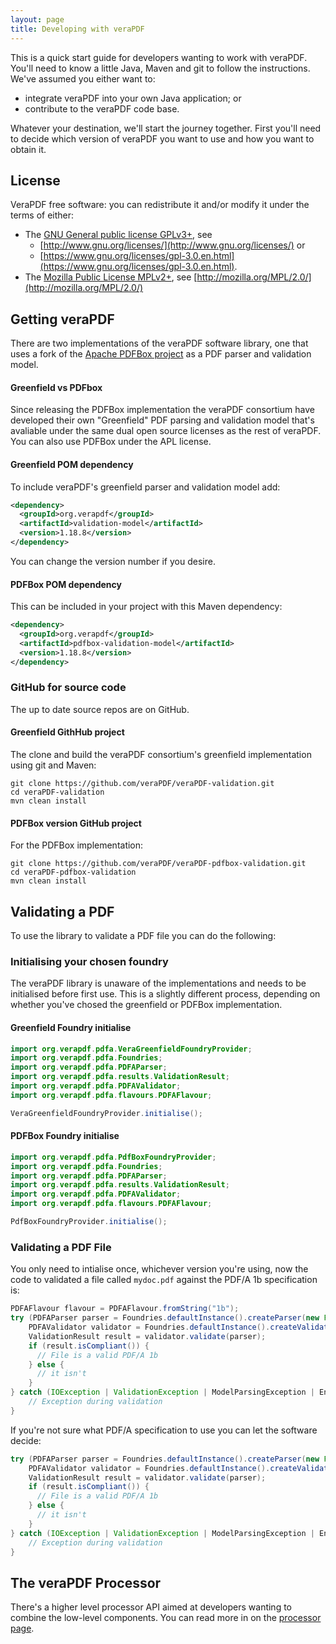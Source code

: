 ```yaml
---
layout: page
title: Developing with veraPDF
---
```


This is a quick start guide for developers wanting to work with veraPDF. You'll
need to know a little Java, Maven and git to follow the instructions. We've
assumed you either want to:

- integrate veraPDF into your own Java application; or
- contribute to the veraPDF code base.

Whatever your destination, we'll start the journey together. First you'll need to
decide which version of veraPDF you want to use and how you want to obtain it.

License
-------
VeraPDF free software: you can redistribute it and/or modify it under the terms
of either:

- The [GNU General public license GPLv3+](LICENSE.GPL), see
  - [http://www.gnu.org/licenses/](http://www.gnu.org/licenses/) or
  - [https://www.gnu.org/licenses/gpl-3.0.en.html](https://www.gnu.org/licenses/gpl-3.0.en.html).
- The [Mozilla Public License MPLv2+](LICENSE.MPL), see
  [http://mozilla.org/MPL/2.0/](http://mozilla.org/MPL/2.0/)

Getting veraPDF
---------------
There are two implementations of the veraPDF software library, one that uses a
fork of the [Apache PDFBox project](https://github.com/veraPDF/veraPDF-pdfbox)
as a PDF parser and validation model. 

#### Greenfield vs PDFbox

Since releasing the PDFBox implementation
the veraPDF consortium have developed their own "Greenfield" PDF parsing and validation model 
that's avaliable under the same dual open source licenses as the rest of veraPDF.
You can also use PDFBox under the APL license.

#### Greenfield POM dependency
To include veraPDF's greenfield parser and validation model add:

```xml
<dependency>
  <groupId>org.verapdf</groupId>
  <artifactId>validation-model</artifactId>
  <version>1.18.8</version>
</dependency>
```

You can change the version number if you desire.

#### PDFBox POM dependency
This can be included in your project with this Maven dependency:

```xml
<dependency>
  <groupId>org.verapdf</groupId>
  <artifactId>pdfbox-validation-model</artifactId>
  <version>1.18.8</version>
</dependency>
```

### GitHub for source code
The up to date source repos are on GitHub.

#### Greenfield GithHub project
The clone and build the veraPDF consortium's greenfield implementation using git
and Maven:

```shell
git clone https://github.com/veraPDF/veraPDF-validation.git
cd veraPDF-validation
mvn clean install
```

#### PDFBox version GitHub project
For the PDFBox implementation:

```shell
git clone https://github.com/veraPDF/veraPDF-pdfbox-validation.git
cd veraPDF-pdfbox-validation
mvn clean install
```

Validating a PDF
----------------
To use the library to validate a PDF file you can do the following:

### Initialising your chosen foundry
The veraPDF library is unaware of the implementations and needs to be
initialised before first use. This is a slightly different process, depending on
whether you've chosed the greenfield or PDFBox implementation.

#### Greenfield Foundry initialise

```java
import org.verapdf.pdfa.VeraGreenfieldFoundryProvider;
import org.verapdf.pdfa.Foundries;
import org.verapdf.pdfa.PDFAParser;
import org.verapdf.pdfa.results.ValidationResult;
import org.verapdf.pdfa.PDFAValidator;
import org.verapdf.pdfa.flavours.PDFAFlavour;

VeraGreenfieldFoundryProvider.initialise();
```

#### PDFBox Foundry initialise

```java
import org.verapdf.pdfa.PdfBoxFoundryProvider;
import org.verapdf.pdfa.Foundries;
import org.verapdf.pdfa.PDFAParser;
import org.verapdf.pdfa.results.ValidationResult;
import org.verapdf.pdfa.PDFAValidator;
import org.verapdf.pdfa.flavours.PDFAFlavour;

PdfBoxFoundryProvider.initialise();
```

### Validating a PDF File
You only need to intialise once, whichever version you're using, now the code to
validated a file called `mydoc.pdf` against the PDF/A 1b specification is:

```java
PDFAFlavour flavour = PDFAFlavour.fromString("1b");
try (PDFAParser parser = Foundries.defaultInstance().createParser(new FileInputStream("mydoc.pdf"), flavour)) {
    PDFAValidator validator = Foundries.defaultInstance().createValidator(flavour, false);
    ValidationResult result = validator.validate(parser);
    if (result.isCompliant()) {
      // File is a valid PDF/A 1b
    } else {
      // it isn't
    }
} catch (IOException | ValidationException | ModelParsingException | EncryptedPdfException exception) {
	// Exception during validation
}
```

If you're not sure what PDF/A specification to use you can let the software decide:

```java
try (PDFAParser parser = Foundries.defaultInstance().createParser(new FileInputStream("mydoc.pdf"))) {
    PDFAValidator validator = Foundries.defaultInstance().createValidator(parser.getFlavour(), false);
    ValidationResult result = validator.validate(parser);
    if (result.isCompliant()) {
      // File is a valid PDF/A 1b
    } else {
      // it isn't
    }
} catch (IOException | ValidationException | ModelParsingException | EncryptedPdfException exception) {
	// Exception during validation
}
```

The veraPDF Processor
---------------------
There's a higher level processor API aimed at developers wanting to combine the
low-level components. You can read more in on the [processor page](processor).
